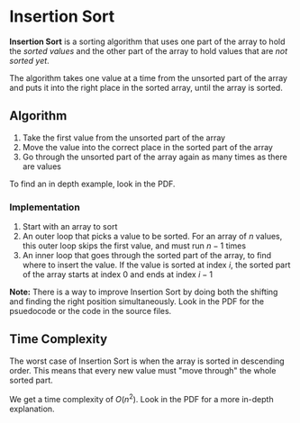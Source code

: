 # Insertion Sort

**Insertion Sort** is a sorting algorithm that uses one part of the array to hold the *sorted values* and the other
part of the array to hold values that are *not sorted yet*.

The algorithm takes one value at a time from the unsorted part of the array and puts it into the right place in the
sorted array, until the array is sorted.

## Algorithm

1) Take the first value from the unsorted part of the array
2) Move the value into the correct place in the sorted part of the array
3) Go through the unsorted part of the array again as many times as there are values

To find an in depth example, look in the PDF.

### Implementation

1. Start with an array to sort
2. An outer loop that picks a value to be sorted. For an array of $n$ values, this outer loop skips the first value, 
and must run $n-1$ times
3. An inner loop that goes through the sorted part of the array, to find where to insert the value. If the value is 
sorted at index $i$, the sorted part of the array starts at index $0$ and ends at index $i-1$

**Note:** There is a way to improve Insertion Sort by doing both the shifting and finding the right position 
simultaneously. Look in the PDF for the psuedocode or the code in the source files.

## Time Complexity

The worst case of Insertion Sort is when the array is sorted in descending order. This means that every new value must
"move through" the whole sorted part.

We get a time complexity of $O(n^2)$. Look in the PDF for a more in-depth explanation.
